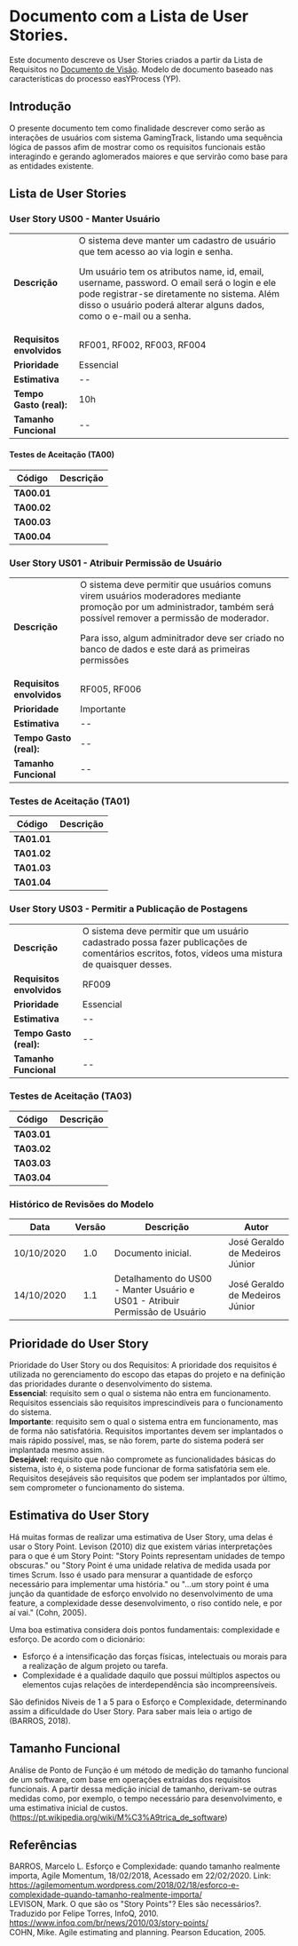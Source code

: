 # Documento com a Lista de User Stories.

Este documento descreve os User Stories criados a partir da Lista de Requisitos no [Documento de Visão](docs/doc-visao.md). Modelo de documento baseado nas características do processo easYProcess (YP).  

## Introdução

O presente documento tem como finalidade descrever como serão as interações de usuários com sistema GamingTrack, listando uma sequência lógica de passos afim de mostrar como os requisitos funcionais estão interagindo e gerando aglomerados maiores e que servirão como base para as entidades existente.  

## Lista de User Stories

### User Story US00 - Manter Usuário

|                    |      |
| ------------------ | ---- |
|**Descrição**| O sistema deve manter um cadastro de usuário que tem acesso ao via login e senha. <p> Um usuário tem os atributos name, id, email, username, password. O email será o login e ele pode registrar-se diretamente no sistema. Além disso o usuário poderá alterar alguns dados, como o e-mail ou a senha. |
|**Requisitos envolvidos**| RF001, RF002, RF003, RF004 |
|**Prioridade**| Essencial |
|**Estimativa**| -- |
|**Tempo Gasto (real):**| 10h |
|**Tamanho Funcional**| -- |

#### **Testes de Aceitação (TA00)**

| Código | Descrição |
| ------ | --------- |
|**TA00.01**| |
|**TA00.02**| |
|**TA00.03**| |
|**TA00.04**| |

### User Story US01 - Atribuir Permissão de Usuário

|                    |      |
| ------------------ | ---- |
|**Descrição**| O sistema deve permitir que usuários comuns virem usuários moderadores mediante promoção por um administrador, também será possível remover a permissão de moderador.<p> Para isso, algum adminitrador deve ser criado no banco de dados e este dará as primeiras permissões |
|**Requisitos envolvidos**| RF005, RF006 |
|**Prioridade**| Importante |
|**Estimativa**| -- |
|**Tempo Gasto (real):**| -- |
|**Tamanho Funcional**| -- |

### **Testes de Aceitação (TA01)**

| Código | Descrição |
| ------ | --------- |
|**TA01.01**| |
|**TA01.02**| |
|**TA01.03**| |
|**TA01.04**| |

### User Story US03 - Permitir a Publicação de Postagens

|                    |      |
| ------------------ | ---- |
|**Descrição**| O sistema deve permitir que um usuário cadastrado possa fazer publicações de comentários escritos, fotos, vídeos uma mistura de quaisquer desses. |
|**Requisitos envolvidos**| RF009 |
|**Prioridade**| Essencial |
|**Estimativa**| -- |
|**Tempo Gasto (real):**| -- |
|**Tamanho Funcional**| -- |

### **Testes de Aceitação (TA03)**

| Código | Descrição |
| ------ | --------- |
|**TA03.01**| |
|**TA03.02**| |
|**TA03.03**| |
|**TA03.04**| |

### Histórico de Revisões do Modelo

| Data | Versão | Descrição | Autor |
| :--: | :----: | --------- | ----- |
| 10/10/2020 | 1.0 | Documento inicial. | José Geraldo de Medeiros Júnior |  
| 14/10/2020 | 1.1 | Detalhamento do US00 - Manter Usuário e US01 - Atribuir Permissão de Usuário | José Geraldo de Medeiros Júnior |  

## Prioridade do User Story

Prioridade do User Story ou dos Requisitos: A prioridade dos requisitos é utilizada no gerenciamento do escopo das etapas do projeto e na definição das prioridades durante o desenvolvimento do sistema.  
**Essencial**: requisito sem o qual o sistema não entra em funcionamento. Requisitos essenciais são requisitos imprescindíveis para o funcionamento do sistema.  
**Importante**: requisito sem o qual o sistema entra em funcionamento, mas de forma não satisfatória. Requisitos importantes devem ser implantados o mais rápido possível, mas, se não forem, parte do sistema poderá ser implantada mesmo assim.  
**Desejável**: requisito que não compromete as funcionalidades básicas do sistema, isto é, o sistema pode funcionar de forma satisfatória sem ele. Requisitos desejáveis são requisitos que podem ser implantados por último, sem comprometer o funcionamento do sistema.  

## Estimativa do User Story

Há muitas formas de realizar uma estimativa de User Story, uma delas é usar o Story Point. Levison (2010) diz que existem várias interpretações para o que é um Story Point: "Story Points representam unidades de tempo obscuras." ou "Story Point é uma unidade relativa de medida usada por times Scrum. Isso é usado para mensurar a quantidade de esforço necessário para implementar uma história." ou "...um story point é uma junção da quantidade de esforço envolvido no desenvolvimento de uma feature, a complexidade desse desenvolvimento, o riso contido nele, e por aí vai." (Cohn, 2005).  

Uma boa estimativa considera dois pontos fundamentais: complexidade e esforço. De acordo com o dicionário:  

- Esforço é a intensificação das forças físicas, intelectuais ou morais para a realização de algum projeto ou tarefa.  
- Complexidade é a qualidade daquilo que possui múltiplos aspectos ou elementos cujas relações de interdependência são incompreensíveis.  

São definidos Níveis de 1 a 5 para o Esforço e Complexidade, determinando assim a dificuldade do User Story. Para saber mais leia o artigo de  (BARROS, 2018).  

## Tamanho Funcional
    
Análise de Ponto de Função é um método de medição do tamanho funcional de um software, com base em operações extraídas dos requisitos funcionais. A partir dessa medição inicial de tamanho, derivam-se outras medidas como, por exemplo, o tempo necessário para desenvolvimento, e uma estimativa inicial de custos. (<https://pt.wikipedia.org/wiki/M%C3%A9trica_de_software>)

## Referências

BARROS, Marcelo L. Esforço e Complexidade: quando tamanho realmente importa, Agile Momentum, 18/02/2018, Acessado em 22/02/2020. Link: <https://agilemomentum.wordpress.com/2018/02/18/esforco-e-complexidade-quando-tamanho-realmente-importa/>  
LEVISON, Mark. O que são os "Story Points"? Eles são necessários?. Traduzido por Felipe Torres, InfoQ, 2010. <https://www.infoq.com/br/news/2010/03/story-points/>  
COHN, Mike. Agile estimating and planning. Pearson Education, 2005.  
